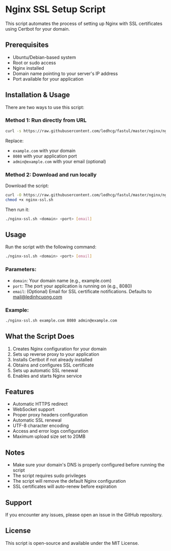 # Nginx SSL Setup Script

This script automates the process of setting up Nginx with SSL certificates using Certbot for your domain.

## Prerequisites

- Ubuntu/Debian-based system
- Root or sudo access
- Nginx installed
- Domain name pointing to your server's IP address
- Port available for your application

## Installation & Usage

There are two ways to use this script:

### Method 1: Run directly from URL

```bash
curl -s https://raw.githubusercontent.com/ledhcg/fastul/master/nginx/nginx-ssl.sh | sudo bash -s example.com 8080 admin@example.com
```

Replace:
- `example.com` with your domain
- `8080` with your application port
- `admin@example.com` with your email (optional)

### Method 2: Download and run locally

Download the script:

```bash
curl -O https://raw.githubusercontent.com/ledhcg/fastul/master/nginx/nginx-ssl.sh
chmod +x nginx-ssl.sh
```

Then run it:

```bash
./nginx-ssl.sh <domain> <port> [email]
```

## Usage

Run the script with the following command:

```bash
./nginx-ssl.sh <domain> <port> [email]
```

### Parameters:

- `domain`: Your domain name (e.g., example.com)
- `port`: The port your application is running on (e.g., 8080)
- `email`: (Optional) Email for SSL certificate notifications. Defaults to mail@ledinhcuong.com

### Example:

```bash
./nginx-ssl.sh example.com 8080 admin@example.com
```

## What the Script Does

1. Creates Nginx configuration for your domain
2. Sets up reverse proxy to your application
3. Installs Certbot if not already installed
4. Obtains and configures SSL certificate
5. Sets up automatic SSL renewal
6. Enables and starts Nginx service

## Features

- Automatic HTTPS redirect
- WebSocket support
- Proper proxy headers configuration
- Automatic SSL renewal
- UTF-8 character encoding
- Access and error logs configuration
- Maximum upload size set to 20MB

## Notes

- Make sure your domain's DNS is properly configured before running the script
- The script requires sudo privileges
- The script will remove the default Nginx configuration
- SSL certificates will auto-renew before expiration

## Support

If you encounter any issues, please open an issue in the GitHub repository.

## License

This script is open-source and available under the MIT License. 